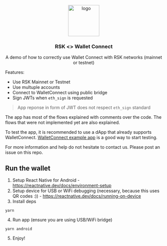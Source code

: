 <p align="middle">
    <img src="https://www.rifos.org/assets/img/logo.svg" alt="logo" height="100" >
</p>
<h3 align="middle">RSK <> Wallet Connect</h3>
<p align="middle">
    A demo of how to correctly use Wallet Connect with RSK networks (mainnet or testnet)
</p>

Features:
- Use RSK Mainnet or Testnet
- Use multuple accounts
- Connect to WalletConnect using public bridge
- Sign JWTs when `eth_sign` is requested

> App reponse in form of JWT does not respect `eth_sign` standard

The app has most of the flows explained with comments over the code. The flows that were not implemented yet are also explained.

To test the app, it is recommended to use a dApp that already supports WalletConnect. [WalletConnect example app](https://example.walletconnect.org/) is a good way to start testing.

For more information and help do not hesitate to contact us. Please post an issue on this repo.

## Run the wallet

1. Setup React Native for Android - https://reactnative.dev/docs/environment-setup
2. Setup device for USB or WiFi debugging (necessary, because this uses QR codes :)) - https://reactnative.dev/docs/running-on-device
3. Install deps

  ```
  yarn
  ```

4. Run app (ensure you are using USB/WiFi bridge)

  ```
  yarn android
  ```

5. Enjoy!
